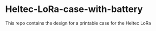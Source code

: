 # Heltec-LoRa-case-with-battery
This repo contains the design for a printable case for the Heltec LoRa

